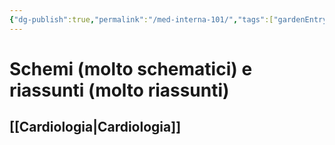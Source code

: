 ```yaml
---
{"dg-publish":true,"permalink":"/med-interna-101/","tags":["gardenEntry"]}
---
```


# Schemi (molto schematici) e riassunti (molto riassunti) 

## [[Cardiologia\|Cardiologia]]

